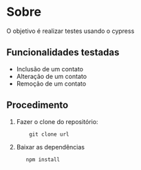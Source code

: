 # Sobre

O objetivo é realizar testes usando o cypress

## Funcionalidades testadas

- Inclusão de um contato
- Alteração de um contato
- Remoção de um contato

## Procedimento

1. Fazer o clone do repositório:
   ```cmd
       git clone url
   ```

2. Baixar as dependências
   ```cmd
      npm install
   ```
